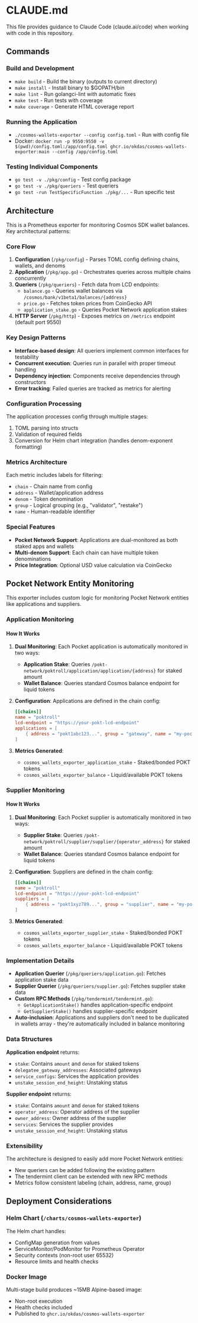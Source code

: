 # CLAUDE.md

This file provides guidance to Claude Code (claude.ai/code) when working with code in this repository.

## Commands

### Build and Development
- `make build` - Build the binary (outputs to current directory)
- `make install` - Install binary to $GOPATH/bin
- `make lint` - Run golangci-lint with automatic fixes
- `make test` - Run tests with coverage
- `make coverage` - Generate HTML coverage report

### Running the Application
- `./cosmos-wallets-exporter --config config.toml` - Run with config file
- Docker: `docker run -p 9550:9550 -v $(pwd)/config.toml:/app/config.toml ghcr.io/okdas/cosmos-wallets-exporter:main --config /app/config.toml`

### Testing Individual Components
- `go test -v ./pkg/config` - Test config package
- `go test -v ./pkg/queriers` - Test queriers
- `go test -run TestSpecificFunction ./pkg/...` - Run specific test

## Architecture

This is a Prometheus exporter for monitoring Cosmos SDK wallet balances. Key architectural patterns:

### Core Flow
1. **Configuration** (`/pkg/config`) - Parses TOML config defining chains, wallets, and denoms
2. **Application** (`/pkg/app.go`) - Orchestrates queries across multiple chains concurrently
3. **Queriers** (`/pkg/queriers`) - Fetch data from LCD endpoints:
   - `balance.go` - Queries wallet balances via `/cosmos/bank/v1beta1/balances/{address}`
   - `price.go` - Fetches token prices from CoinGecko API
   - `application_stake.go` - Queries Pocket Network application stakes
4. **HTTP Server** (`/pkg/http`) - Exposes metrics on `/metrics` endpoint (default port 9550)

### Key Design Patterns
- **Interface-based design**: All queriers implement common interfaces for testability
- **Concurrent execution**: Queries run in parallel with proper timeout handling
- **Dependency injection**: Components receive dependencies through constructors
- **Error tracking**: Failed queries are tracked as metrics for alerting

### Configuration Processing
The application processes config through multiple stages:
1. TOML parsing into structs
2. Validation of required fields
3. Conversion for Helm chart integration (handles denom-exponent formatting)

### Metrics Architecture
Each metric includes labels for filtering:
- `chain` - Chain name from config
- `address` - Wallet/application address
- `denom` - Token denomination
- `group` - Logical grouping (e.g., "validator", "restake")
- `name` - Human-readable identifier

### Special Features
- **Pocket Network Support**: Applications are dual-monitored as both staked apps and wallets
- **Multi-denom Support**: Each chain can have multiple token denominations
- **Price Integration**: Optional USD value calculation via CoinGecko

## Pocket Network Entity Monitoring

This exporter includes custom logic for monitoring Pocket Network entities like applications and suppliers.

### Application Monitoring

#### How It Works
1. **Dual Monitoring**: Each Pocket application is automatically monitored in two ways:
   - **Application Stake**: Queries `/pokt-network/poktroll/application/application/{address}` for staked amount
   - **Wallet Balance**: Queries standard Cosmos balance endpoint for liquid tokens

2. **Configuration**: Applications are defined in the chain config:
   ```toml
   [[chains]]
   name = "poktroll"
   lcd-endpoint = "https://your-pokt-lcd-endpoint"
   applications = [
       { address = "pokt1abc123...", group = "gateway", name = "my-pocket-app" }
   ]
   ```

3. **Metrics Generated**:
   - `cosmos_wallets_exporter_application_stake` - Staked/bonded POKT tokens
   - `cosmos_wallets_exporter_balance` - Liquid/available POKT tokens

### Supplier Monitoring

#### How It Works
1. **Dual Monitoring**: Each Pocket supplier is automatically monitored in two ways:
   - **Supplier Stake**: Queries `/pokt-network/poktroll/supplier/supplier/{operator_address}` for staked amount
   - **Wallet Balance**: Queries standard Cosmos balance endpoint for liquid tokens

2. **Configuration**: Suppliers are defined in the chain config:
   ```toml
   [[chains]]
   name = "poktroll"
   lcd-endpoint = "https://your-pokt-lcd-endpoint"
   suppliers = [
       { address = "pokt1xyz789...", group = "supplier", name = "my-pocket-supplier" }
   ]
   ```

3. **Metrics Generated**:
   - `cosmos_wallets_exporter_supplier_stake` - Staked/bonded POKT tokens
   - `cosmos_wallets_exporter_balance` - Liquid/available POKT tokens

### Implementation Details
- **Application Querier** (`/pkg/queriers/application.go`): Fetches application stake data
- **Supplier Querier** (`/pkg/queriers/supplier.go`): Fetches supplier stake data
- **Custom RPC Methods** (`/pkg/tendermint/tendermint.go`): 
  - `GetApplicationStake()` handles application-specific endpoint
  - `GetSupplierStake()` handles supplier-specific endpoint
- **Auto-inclusion**: Applications and suppliers don't need to be duplicated in wallets array - they're automatically included in balance monitoring

### Data Structures
**Application endpoint** returns:
- `stake`: Contains `amount` and `denom` for staked tokens
- `delegatee_gateway_addresses`: Associated gateways
- `service_configs`: Services the application provides
- `unstake_session_end_height`: Unstaking status

**Supplier endpoint** returns:
- `stake`: Contains `amount` and `denom` for staked tokens
- `operator_address`: Operator address of the supplier
- `owner_address`: Owner address of the supplier
- `services`: Services the supplier provides
- `unstake_session_end_height`: Unstaking status

### Extensibility
The architecture is designed to easily add more Pocket Network entities:
- New queriers can be added following the existing pattern
- The tendermint client can be extended with new RPC methods
- Metrics follow consistent labeling (chain, address, name, group)

## Deployment Considerations

### Helm Chart (`/charts/cosmos-wallets-exporter`)
The Helm chart handles:
- ConfigMap generation from values
- ServiceMonitor/PodMonitor for Prometheus Operator
- Security contexts (non-root user 65532)
- Resource limits and health checks

### Docker Image
Multi-stage build produces ~15MB Alpine-based image:
- Non-root execution
- Health checks included
- Published to `ghcr.io/okdas/cosmos-wallets-exporter`